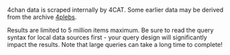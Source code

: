 4chan data is scraped internally by 4CAT. Some earlier data may be derived from the archive [4plebs](https://archive.4plebs.org).

Results are limited to 5 million items maximum. Be sure to read the query syntax for local data sources first - your query design will significantly impact the results. Note that large queries can take a long time to complete!